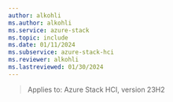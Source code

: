 ```yaml
---
author: alkohli
ms.author: alkohli
ms.service: azure-stack
ms.topic: include
ms.date: 01/11/2024
ms.subservice: azure-stack-hci
ms.reviewer: alkohli
ms.lastreviewed: 01/30/2024
---
```


> Applies to: Azure Stack HCI, version 23H2
